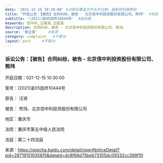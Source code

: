 ```yaml
---
date: '2021-12-15 10:30:00' #日期会覆盖文件名中日期，越新排列越靠前
title: "开庭公告：【被告】合同纠纷，被告 - 北京信中利投资股份有限公司、熊玮"  #标题
subtitle: '(2021)渝05民终10444号'  #副标题
keywords: 信中利,汪潮涌,汪超涌
description: 合同纠纷，被告 - 北京信中利投资股份有限公司、熊玮。
source: '爱企查'     #来源
category: complaint   #不要动
layout: post     #不要动
---
```


### 诉讼公告：【被告】合同纠纷，被告 - 北京信中利投资股份有限公司、熊玮

开庭日期：021-12-15 10:30:00

案号：(2021)渝05民终10444号

原告： 汪贤

被告： 熊玮、北京信中利投资股份有限公司

地区：重庆市

法院：重庆市第五中级人民法院

法庭：第二十四法庭

来源：https://aiqicha.baidu.com/detail/openNoticeDetail?pid=28719151935815&dataId=dc8f68d75beb73105dc09332cc399f10


